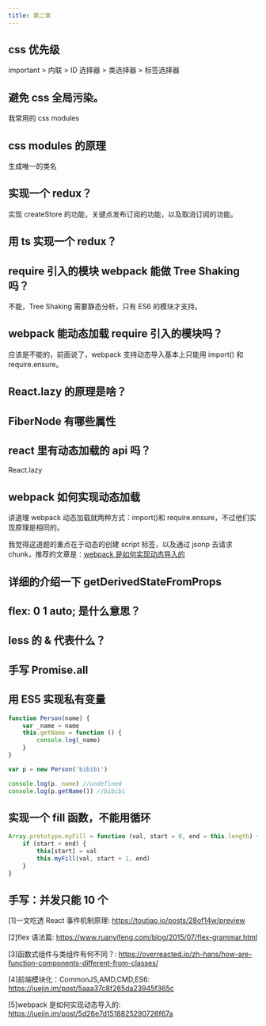 ```yaml
---
title: 第二章
---
```

## css 优先级

important > 内联 > ID 选择器 > 类选择器 > 标签选择器

## 避免 css 全局污染。

我常用的 css modules

## css modules 的原理

生成唯一的类名

## 实现一个 redux？

实现 createStore 的功能，关键点发布订阅的功能，以及取消订阅的功能。

## 用 ts 实现一个 redux？

## require 引入的模块 webpack 能做 Tree Shaking 吗？

不能，Tree Shaking 需要静态分析，只有 ES6 的模块才支持。

## webpack 能动态加载 require 引入的模块吗？

应该是不能的，前面说了，webpack 支持动态导入基本上只能用 import() 和 require.ensure。

## React.lazy 的原理是啥？

## FiberNode 有哪些属性

## react 里有动态加载的 api 吗？

React.lazy

## webpack 如何实现动态加载

讲道理 webpack 动态加载就两种方式：import()和 require.ensure，不过他们实现原理是相同的。

我觉得这道题的重点在于动态的创建 script 标签，以及通过 jsonp 去请求 chunk，推荐的文章是：[webpack 是如何实现动态导入的](https://juejin.im/post/5d26e7d1518825290726f67a)

## 详细的介绍一下 getDerivedStateFromProps

## flex: 0 1 auto; 是什么意思？

## less 的 & 代表什么？

## 手写 Promise.all

## 用 ES5 实现私有变量

```js
function Person(name) {
	var _name = name
	this.getName = function () {
		console.log(_name)
	}
}

var p = new Person('bibibi')

console.log(p._name) //undefined
console.log(p.getName()) //bibibi
```

## 实现一个 fill 函数，不能用循环

```js
Array.prototype.myFill = function (val, start = 0, end = this.length) {
	if (start < end) {
		this[start] = val
		this.myFill(val, start + 1, end)
	}
}
```

## 手写：并发只能 10 个

[1]一文吃透 React 事件机制原理: https://toutiao.io/posts/28of14w/preview

[2]flex 语法篇: https://www.ruanyifeng.com/blog/2015/07/flex-grammar.html

[3]函数式组件与类组件有何不同？: https://overreacted.io/zh-hans/how-are-function-components-different-from-classes/

[4]前端模块化：CommonJS,AMD,CMD,ES6: https://juejin.im/post/5aaa37c8f265da23945f365c

[5]webpack 是如何实现动态导入的: https://juejin.im/post/5d26e7d1518825290726f67a
